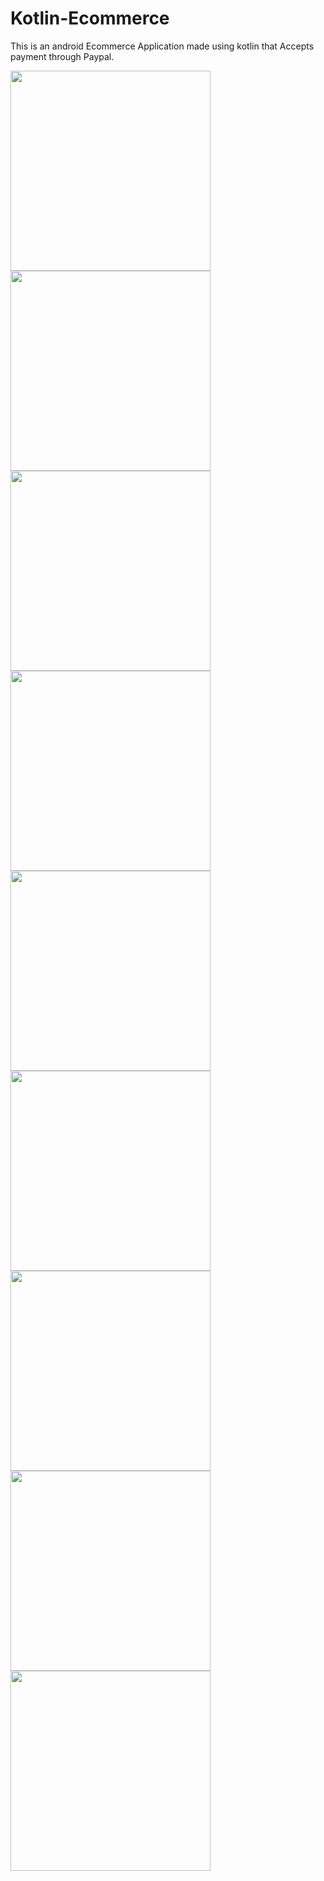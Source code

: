 # Kotlin-Ecommerce
This is an android Ecommerce Application made using kotlin that Accepts payment through Paypal.


<img src="https://github.com/Sigilai5/Kotlin-Ecommerce/blob/master/screenshots/1.png" width="320"/> 
<img src="https://github.com/Sigilai5/Kotlin-Ecommerce/blob/master/screenshots/2.png" width="320"/>  
<img src="https://github.com/Sigilai5/Kotlin-Ecommerce/blob/master/screenshots/3.png" width="320"/> 
<img src="https://github.com/Sigilai5/Kotlin-Ecommerce/blob/master/screenshots/4.png" width="320"/>  
<img src="https://github.com/Sigilai5/Kotlin-Ecommerce/blob/master/screenshots/5.png" width="320"/> 
<img src="https://github.com/Sigilai5/Kotlin-Ecommerce/blob/master/screenshots/6.png" width="320"/>  
<img src="https://github.com/Sigilai5/Kotlin-Ecommerce/blob/master/screenshots/7.png" width="320"/> 
<img src="https://github.com/Sigilai5/Kotlin-Ecommerce/blob/master/screenshots/8.png" width="320"/>  
<img src="https://github.com/Sigilai5/Kotlin-Ecommerce/blob/master/screenshots/9.png" width="320"/>
